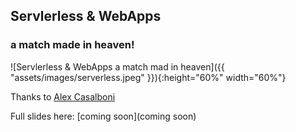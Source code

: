 
## Servlerless & WebApps
### a match made in heaven!

![Servlerless & WebApps a match mad in heaven]({{ "assets/images/serverless.jpeg" }}){:height="60%" width="60%"}

Thanks to [Alex Casalboni](https://twitter.com/alex_casalboni)

Full slides here: [coming soon](coming soon)

<!-- next-slide -->